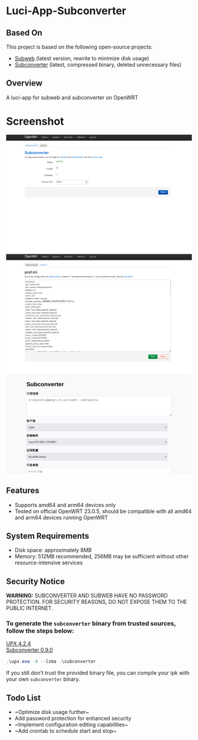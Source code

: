 # Luci-App-Subconverter

## Based On

This project is based on the following open-source projects:

* [Subweb](https://github.com/stilleshan/subweb) (latest version, rewrite to minimize disk usage)
* [Subconverter](https://github.com/tindy2013/subconverter) (latest, compressed binary, deleted unnecessary files)

## Overview

A luci-app for subweb and subconverter on OpenWRT

# Screenshot

![subconverter](./img/subconverter.png)
![prefini](./img/prefini.png)
![subweb](./img/subweb.png)
## Features

* Supports amd64 and arm64 devices only
* Tested on official OpenWRT 23.0.5, should be compatible with all amd64 and arm64 devices running OpenWRT

## System Requirements

* Disk space: approximately 8MB
* Memory: 512MB recommended, 256MB may be sufficient without other resource-intensive services

## Security Notice

**WARNING:** SUBCONVERTER AND SUBWEB HAVE NO PASSWORD PROTECTION. FOR SECURITY REASONS, DO NOT EXPOSE THEM TO THE PUBLIC INTERNET.
<br>

### To generate the `subconverter` binary  from trusted sources, follow the steps below:

[UPX 4.2.4](https://github.com/upx/upx/releases/download/v4.2.4/upx-4.2.4-win64.zip)
<br>
[Subconverter 0.9.0](https://github.com/tindy2013/subconverter/releases/download/v0.9.0/subconverter_aarch64.tar.gz)
```powershell
.\upx.exe -9 --lzma .\subconverter
```
If you still don't trust the provided binary file, you can compile your ipk with your own `subconverter` binary.
<br>

## Todo List

* ~Optimize disk usage further~
* Add password protection for enhanced security
* ~Implement configuration editing capabilities~
* ~Add crontab to schedule start and stop~

